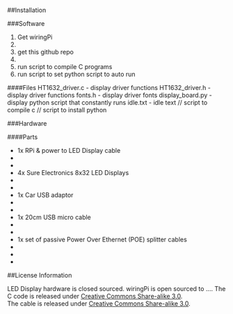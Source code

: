 

<!-- add image of completed display -->

<!-- introduction text -->

##Installation

###Software
1. Get wiringPi
 1. <!-- steal instructions from here -->
2. get this github repo
 1. <!-- similar to instructions above -->
3. run script to compile C programs
4. run script to set python script to auto run

####Files
HT1632_driver.c - display driver functions
HT1632_driver.h - display driver functions
fonts.h - display driver fonts
display_board.py - display python script that constantly runs
idle.txt - idle text
// script to compile c
// script to install python

###Hardware

<!-- add diagram of connections -->

####Parts
* 1x RPi & power to LED Display cable
 * <!-- add diagram of RPi to LED Display cable -->
 * <!-- image -->
* 4x Sure Electronics 8x32 LED Displays
 * <!-- link -->
 * <!-- image -->
* 1x Car USB adaptor
 * <!-- link -->
 * <!-- image -->
* 1x 20cm USB micro cable
 * <!-- link -->
 * <!-- image -->
* 1x set of passive Power Over Ethernet (POE) splitter cables
 * <!-- link -->
 * <!-- image -->
* 


##License Information

LED Display hardware is closed sourced.
wiringPi is open sourced to ....
The C code is released under [Creative Commons Share-alike 3.0](http://creativecommons.org/licenses/by-sa/3.0/).  
The cable is released under [Creative Commons Share-alike 3.0](http://creativecommons.org/licenses/by-sa/3.0/).  


